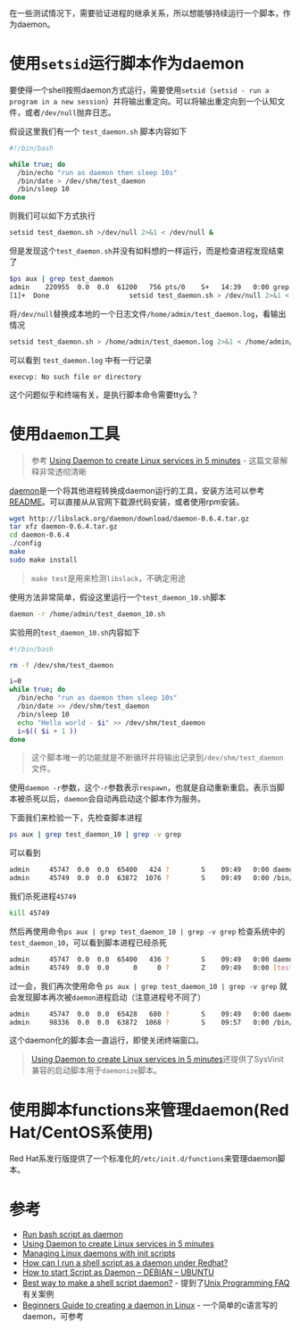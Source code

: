 在一些测试情况下，需要验证进程的继承关系，所以想能够持续运行一个脚本，作为daemon。

# 使用`setsid`运行脚本作为daemon

要使得一个shell按照daemon方式运行，需要使用`setsid`（`setsid - run a program in a new session`）并将输出重定向。可以将输出重定向到一个认知文件，或者`/dev/null`抛弃日志。

假设这里我们有一个 `test_daemon.sh` 脚本内容如下

```bash
#!/bin/bash

while true; do
  /bin/echo "run as daemon then sleep 10s"
  /bin/date > /dev/shm/test_daemon
  /bin/sleep 10
done
```

则我们可以如下方式执行

```bash
setsid test_daemon.sh >/dev/null 2>&1 < /dev/null &
```

但是发现这个`test_daemon.sh`并没有如料想的一样运行，而是检查进程发现结束了

```bash
$ps aux | grep test_daemon
admin    220955  0.0  0.0  61200   756 pts/0    S+   14:39   0:00 grep test_daemon
[1]+  Done                    setsid test_daemon.sh > /dev/null 2>&1 < /dev/null
```

将`/dev/null`替换成本地的一个日志文件`/home/admin/test_daemon.log`，看输出情况

```bash
setsid test_daemon.sh > /home/admin/test_daemon.log 2>&1 < /home/admin/test_daemon.log &
```

可以看到 `test_daemon.log` 中有一行记录

```
execvp: No such file or directory
```

这个问题似乎和终端有关，是执行脚本命令需要tty么？

# 使用`daemon`工具

> 参考 [Using Daemon to create Linux services in 5 minutes](http://blog.terminal.com/using-daemon-to-daemonize-your-programs/) - 这篇文章解释非常透彻清晰

[daemon](http://www.libslack.org/daemon/)是一个将其他进程转换成daemon运行的工具，安装方法可以参考[README](http://libslack.org/daemon/README)。可以直接从从官网下载源代码安装，或者使用rpm安装。

```bash
wget http://libslack.org/daemon/download/daemon-0.6.4.tar.gz
tar xfz daemon-0.6.4.tar.gz
cd daemon-0.6.4
./config
make
sudo make install
```

> `make test`是用来检测`libslack`，不确定用途

使用方法非常简单，假设这里运行一个`test_daemon_10.sh`脚本

```bash
daemon -r /home/admin/test_daemon_10.sh
```

实验用的`test_daemon_10.sh`内容如下

```bash
#!/bin/bash

rm -f /dev/shm/test_daemon

i=0
while true; do
  /bin/echo "run as daemon then sleep 10s"
  /bin/date >> /dev/shm/test_daemon
  /bin/sleep 10
  echo "Hello world - $i" >> /dev/shm/test_daemon
  i=$(( $i + 1 ))
done
```

> 这个脚本唯一的功能就是不断循环并将输出记录到`/dev/shm/test_daemon`文件。

使用`daemon -r`参数，这个`-r`参数表示`respawn`，也就是自动重新重启。表示当脚本被杀死以后，`daemon`会自动再启动这个脚本作为服务。

下面我们来检验一下，先检查脚本进程

```bash
ps aux | grep test_daemon_10 | grep -v grep
```

可以看到

```bash
admin     45747  0.0  0.0  65400   424 ?        S    09:49   0:00 daemon -r /home/admin/test_daemon_10.sh
admin     45749  0.0  0.0  63872  1076 ?        S    09:49   0:00 /bin/bash /home/admin/test_daemon_10.sh
```

我们杀死进程`45749`

```bash
kill 45749
```

然后再使用命令`ps aux | grep test_daemon_10 | grep -v grep` 检查系统中的`test_daemon_10`，可以看到脚本进程已经杀死

```bash
admin     45747  0.0  0.0  65400   436 ?        S    09:49   0:00 daemon -r /home/admin/test_daemon_10.sh
admin     45749  0.0  0.0      0     0 ?        Z    09:49   0:00 [test_daemon_10.] <defunct>
```

过一会，我们再次使用命令 `ps aux | grep test_daemon_10 | grep -v grep` 就会发现脚本再次被`daemon`进程启动（注意进程号不同了）

```bash
admin     45747  0.0  0.0  65428   680 ?        S    09:49   0:00 daemon -r /home/admin/test_daemon_10.sh
admin     98336  0.0  0.0  63872  1068 ?        S    09:57   0:00 /bin/bash /home/admin/test_daemon_10.sh
```

这个daemon化的脚本会一直运行，即使关闭终端窗口。

> [Using Daemon to create Linux services in 5 minutes](http://blog.terminal.com/using-daemon-to-daemonize-your-programs/)还提供了SysVinit兼容的启动脚本用于`daemonize`脚本。


# 使用脚本functions来管理daemon(Red Hat/CentOS系使用)

Red Hat系发行版提供了一个标准化的`/etc/init.d/functions`来管理daemon脚本。

# 参考

* [Run bash script as daemon](http://stackoverflow.com/questions/19233529/run-bash-script-as-daemon)
* [Using Daemon to create Linux services in 5 minutes](http://blog.terminal.com/using-daemon-to-daemonize-your-programs/)
* [Managing Linux daemons with init scripts](https://www.linux.com/learn/tutorials/442412-managing-linux-daemons-with-init-scripts)
* [How can I run a shell script as a daemon under Redhat?](http://unix.stackexchange.com/questions/72881/how-can-i-run-a-shell-script-as-a-daemon-under-redhat)
* [How to start Script as Daemon – DEBIAN – UBUNTU](http://ram.kossboss.com/start-script-daemon-debian-ubuntu/)
* [Best way to make a shell script daemon?](http://stackoverflow.com/questions/3430330/best-way-to-make-a-shell-script-daemon) - 提到了[Unix Programming FAQ](http://www.faqs.org/faqs/unix-faq/programmer/faq/)有关案例
* [Beginners Guide to creating a daemon in Linux](http://shahmirj.com/blog/beginners-guide-to-creating-a-daemon-in-linux) - 一个简单的c语言写的daemon，可参考